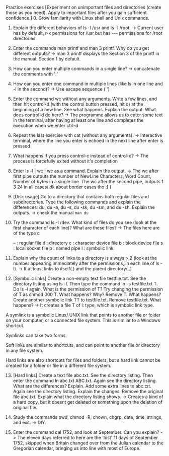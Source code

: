 Practice exercises
[Experiment on unimportant files and directories (create those as you need). Apply to
important files after you gain sufficient confidence.]
0. Grow familiarity with Linux shell and Unix commands.
1. Explain the different behaviors of ls -l /usr and ls -l /root.
-> Current user has by default, r-x permissions for /usr but has --- permissions for /root directories.

2. Enter the commands man printf and man 3 printf. Why do you get different outputs?
-> man 3 printf displays the Section 3 of the printf in the manual. Section 1 by default.

3. How can you enter multiple commands in a single line?
-> concatenate the comments with ';'

4. How can you enter one command in multiple lines (like ls in one line and -l in the second)?
-> Use escape sequence ('\') 

5. Enter the command wc without any arguments. Write a few lines, and then hit control-d
(with the control button pressed, hit d) at the beginning of a new line. See what happens.
Explain the output. What does control-d do here?
-> The programme allows us to enter some text in the terminal, after having at least one line and completes the execution when we enter ctrl-d 

6. Repeat the last exercise with cat (without any arguments).
-> Interactive terminal, where the line you enter is echoed in the next line after enter is pressed

7. What happens if you press control-c instead of control-d?
-> The process is forcefully exited without it's completion

8. Enter ls -l | wc | wc as a command. Explain the output.
-> The wc after first pipe outputs the number of NewLine Characters, Word Count, Number of bytes in a single line. The wc after the second pipe, outputs 1 3 24 in all cases(idk about border cases tho ;[ )

9. [Disk usage] Go to a directory that contains both regular files and subdirectories. Type the
following commands and explain the differences: du, du -a, du -s, du -sk, du -sm,
and du -sh. Explain the outputs.
-> check the manual `man du` 

10. Try the command ls -l /dev. What kind of files do you see (look at the first character of
each line)? What are these files?
-> The files here are of the type c


    – : regular file
    d : directory
    c : character device file
    b : block device file
    s : local socket file
    p : named pipe
    l : symbolic link


11. Explain why the count of links to a directory is always > 2 (look at the number appearing
immediately after the permissions, in each line of ls -l).
-> It at least links to itself(.) and the parent directory(..)

12. [Symbolic links] Create a non-empty text file testfile.txt. See the directory listing
using ls -l. Then type the command ln -s testfile.txt T. Do ls -l again. What
is the permission of T? Try changing the permission of T as chmod 000 T. What happens?
Why? Remove T. What happens? Create another symbolic link TT to testfile.txt.
Remove testfile.txt. What happens?
-> It creates a file T of l: type, which is symbolic link type.

A symlink is a symbolic Linux/ UNIX link that points to another file or folder on your computer, or a connected file system. This is similar to a Windows shortcut.

Symlinks can take two forms:

Soft links are similar to shortcuts, and can point to another file or directory in any file system.

Hard links are also shortcuts for files and folders, but a hard link cannot be created for a folder or file in a different file system.

13. [Hard links] Create a text file abc.txt. See the directory listing. Then enter the command
ln abc.txt ABC.txt. Again see the directory listing. What are the differences? Explain.
Add some extra lines to abc.txt. Again see the directory listing. Explain the changes.
Remove the original file abc.txt. Explain what the directory listing shows.
-> Creates a kind of a hard copy, but it doesnt get deleted or something upon the deletion of original file.

14. Study the commands pwd, chmod -R, chown, chgrp, date, time, strings, and exit.
-> DIY.

15. Enter the command cal 1752, and look at September. Can you explain?
-> The eleven days referred to here are the 'lost' 11 days of September 1752, skipped when Britain changed over from the Julian calendar to the Gregorian calendar, bringing us into line with most of Europe.


